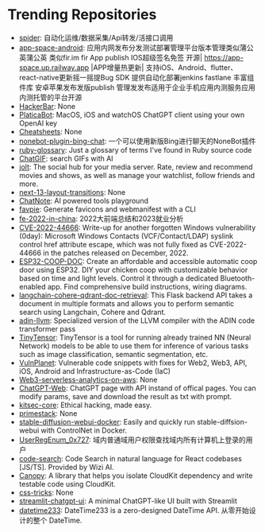 # Trending Repositories

- [spider](https://github.com/Yac87300/spider): 自动化运维/数据采集/Api转发/活接口调用
- [app-space-android](https://github.com/appspa/app-space-android): 应用内网发布分发测试部署管理平台版本管理类似蒲公英蒲公英 类似fir.im fir App publish IOS超级签名免签 开源| https://app-space.up.railway.app |APP增量热更新| 支持iOS、Android、flutter、 react-native更新摇一摇提Bug SDK 提供自动化部署jenkins fastlane 丰富组件库 安卓苹果发布发版publish 管理发发布适用于企业手机应用内测服务应用内测托管的平台开源
- [HackerBar](https://github.com/HackerBar-Sec/HackerBar): None
- [PlaticaBot](https://github.com/migueldeicaza/PlaticaBot): MacOS, iOS and watchOS ChatGPT client using your own OpenAI key
- [Cheatsheets](https://github.com/poonam-adlakha/Cheatsheets): None
- [nonebot-plugin-bing-chat](https://github.com/Harry-Jing/nonebot-plugin-bing-chat): 一个可以使用新版Bing进行聊天的NoneBot插件
- [ruby-glossary](https://github.com/tenderlove/ruby-glossary): Just a glossary of terms I've found in Ruby source code
- [ChatGIF](https://github.com/hellovigoss/ChatGIF): search GIFs with AI
- [jolt](https://github.com/Dan6erbond/jolt): The social hub for your media server. Rate, review and recommend movies and shows, as well as manage your watchlist, follow friends and more.
- [next-13-layout-transitions](https://github.com/lmatteis/next-13-layout-transitions): None
- [ChatNote](https://github.com/OpenSourceDavy/ChatNote): AI powered tools playground
- [favpie](https://github.com/pixel-point/favpie): Generate favicons and webmanifest with a CLI
- [fe-2022-in-china](https://github.com/i5ting/fe-2022-in-china): 2022大前端总结和2023就业分析
- [CVE-2022-44666](https://github.com/j00sean/CVE-2022-44666): Write-up for another forgotten Windows vulnerability (0day): Microsoft Windows Contacts (VCF/Contact/LDAP) syslink control href attribute escape, which was not fully fixed as CVE-2022-44666 in the patches released on December, 2022.
- [ESP32-COOP-DOC](https://github.com/ESP32-COOP/ESP32-COOP-DOC): Create an affordable and accessible automatic coop door using ESP32. DIY your chicken coop with customizable behavior based on time and light levels. Control it through a dedicated Bluetooth-enabled app. Find comprehensive build instructions, wiring diagrams.
- [langchain-cohere-qdrant-doc-retrieval](https://github.com/menloparklab/langchain-cohere-qdrant-doc-retrieval): This Flask backend API takes a document in multiple formats and allows you to perform semantic search using Langchain, Cohere and Qdrant.
- [adin-llvm](https://github.com/remotemcu/adin-llvm): Specialized version of the LLVM compiler with the ADIN code transformer pass
- [TinyTensor](https://github.com/haobosang/TinyTensor): TinyTensor is a tool for running already trained NN (Neural Network) models to be able to use them for inference of various tasks such as image classification, semantic segmentation, etc.
- [VulnPlanet](https://github.com/yevh/VulnPlanet): Vulnerable code snippets with fixes for Web2, Web3, API, iOS, Android and Infrastructure-as-Code (IaC)
- [Web3-serverless-analytics-on-aws](https://github.com/tsaol/Web3-serverless-analytics-on-aws): None
- [ChatGPT-Web](https://github.com/SmileBuild/ChatGPT-Web): ChatGPT page with API instand of offical pages. You can modify params, save and download the result as txt with prompt.
- [kitsec-core](https://github.com/kitsec-labs/kitsec-core): Ethical hacking, made easy.
- [primestack](https://github.com/ThePrimeagen/primestack): None
- [stable-diffusion-webui-docker](https://github.com/yftzeng/stable-diffusion-webui-docker): Easily and quickly run stable-diffsion-webui with ControlNet in Docker.
- [UserRegEnum_0x727](https://github.com/0x727/UserRegEnum_0x727): 域内普通域用户权限查找域内所有计算机上登录的用户
- [code-search](https://github.com/wizi-ai/code-search): Code Search in natural language for React codebases [JS/TS]. Provided by Wizi AI.
- [Canopy](https://github.com/tact/Canopy): A library that helps you isolate CloudKit dependency and write testable code using CloudKit.
- [css-tricks](https://github.com/muhammedanaskhan/css-tricks): None
- [streamlit-chatgpt-ui](https://github.com/marshmellow77/streamlit-chatgpt-ui): A minimal ChatGPT-like UI built with Streamlit
- [datetime233](https://github.com/SolarisNeko/datetime233): DateTime233 is a zero-designed DateTime API. 从零开始设计的整个 DateTime. 
